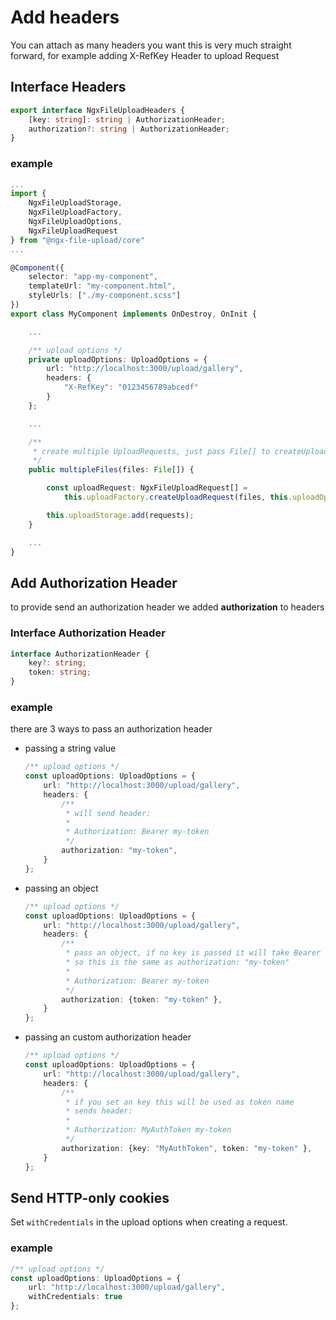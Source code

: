 # Add headers

You can attach as many headers you want this is very much straight forward, for example adding X-RefKey Header to upload Request

## Interface Headers

```ts
export interface NgxFileUploadHeaders {
    [key: string]: string | AuthorizationHeader;
    authorization?: string | AuthorizationHeader;
}
```

### example

```ts
...
import {
    NgxFileUploadStorage,
    NgxFileUploadFactory,
    NgxFileUploadOptions,
    NgxFileUploadRequest
} from "@ngx-file-upload/core"
...

@Component({
    selector: "app-my-component",
    templateUrl: "my-component.html",
    styleUrls: ["./my-component.scss"]
})
export class MyComponent implements OnDestroy, OnInit {

    ...

    /** upload options */
    private uploadOptions: UploadOptions = {
        url: "http://localhost:3000/upload/gallery",
        headers: {
            "X-RefKey": "0123456789abcedf"
        }
    };

    ...

    /**
     * create multiple UploadRequests, just pass File[] to createUploadRequest
     */
    public multipleFiles(files: File[]) {

        const uploadRequest: NgxFileUploadRequest[] =
            this.uploadFactory.createUploadRequest(files, this.uploadOptions);

        this.uploadStorage.add(requests);
    }

    ...
}
```

## Add Authorization Header

to provide send an authorization header we added **authorization** to headers

### Interface Authorization Header

```ts
interface AuthorizationHeader {
    key?: string;
    token: string;
}
```

### example

there are 3 ways to pass an authorization header

- passing a string value

    ```ts
    /** upload options */
    const uploadOptions: UploadOptions = {
        url: "http://localhost:3000/upload/gallery",
        headers: {
            /**
             * will send header:
             *
             * Authorization: Bearer my-token
             */
            authorization: "my-token",
        }
    };
    ```

- passing an object

    ```ts
    /** upload options */
    const uploadOptions: UploadOptions = {
        url: "http://localhost:3000/upload/gallery",
        headers: {
            /**
             * pass an object, if no key is passed it will take Bearer by default
             * so this is the same as authorization: "my-token"
             *
             * Authorization: Bearer my-token
             */
            authorization: {token: "my-token" },
        }
    };
    ```

- passing an custom authorization header

    ```ts
    /** upload options */
    const uploadOptions: UploadOptions = {
        url: "http://localhost:3000/upload/gallery",
        headers: {
            /**
             * if you set an key this will be used as token name
             * sends header:
             *
             * Authorization: MyAuthToken my-token
             */
            authorization: {key: "MyAuthToken", token: "my-token" },
        }
    };
    ```


## Send HTTP-only cookies

Set `withCredentials` in the upload options when creating a request.

### example

```ts
/** upload options */
const uploadOptions: UploadOptions = {
    url: "http://localhost:3000/upload/gallery",
    withCredentials: true
};
```

